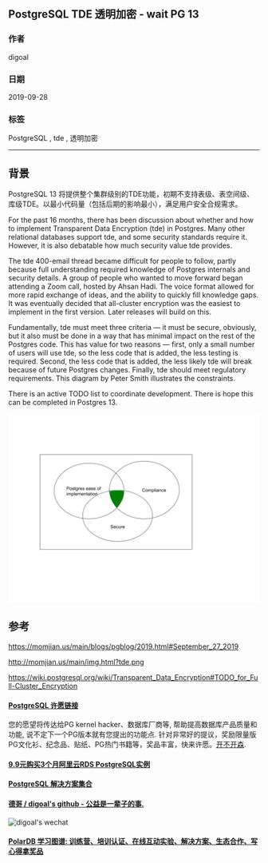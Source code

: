 ## PostgreSQL TDE 透明加密 - wait PG 13  
            
### 作者            
digoal            
            
### 日期            
2019-09-28            
            
### 标签            
PostgreSQL , tde , 透明加密     
            
----            
            
## 背景    
PostgreSQL 13 将提供整个集群级别的TDE功能，初期不支持表级、表空间级、库级TDE。以最小代码量（包括后期的影响最小），满足用户安全合规需求。  
  
For the past 16 months, there has been discussion about whether and how to implement Transparent Data Encryption (tde) in Postgres. Many other relational databases support tde, and some security standards require it. However, it is also debatable how much security value tde provides.  
  
The tde 400-email thread became difficult for people to follow, partly because full understanding required knowledge of Postgres internals and security details. A group of people who wanted to move forward began attending a Zoom call, hosted by Ahsan Hadi. The voice format allowed for more rapid exchange of ideas, and the ability to quickly fill knowledge gaps. It was eventually decided that all-cluster encryption was the easiest to implement in the first version. Later releases will build on this.  
  
Fundamentally, tde must meet three criteria — it must be secure, obviously, but it also must be done in a way that has minimal impact on the rest of the Postgres code. This has value for two reasons — first, only a small number of users will use tde, so the less code that is added, the less testing is required. Second, the less code that is added, the less likely tde will break because of future Postgres changes. Finally, tde should meet regulatory requirements. This diagram by Peter Smith illustrates the constraints.  
  
There is an active TODO list to coordinate development. There is hope this can be completed in Postgres 13.  
  
  
![pic](20190928_01_pic_001.png)  
  
## 参考  
https://momjian.us/main/blogs/pgblog/2019.html#September_27_2019  
  
http://momjian.us/main/img.html?tde.png  
  
https://wiki.postgresql.org/wiki/Transparent_Data_Encryption#TODO_for_Full-Cluster_Encryption  
  
    
  
  
  
  
  
  
  
  
  
  
  
  
  
  
  
  
  
  
  
  
  
  
  
  
  
  
  
  
  
  
  
  
  
  
  
  
  
  
  
  
  
  
  
  
  
  
  
  
  
  
  
  
  
  
  
  
  
  
  
  
  
  
  
  
  
  
  
  
  
#### [PostgreSQL 许愿链接](https://github.com/digoal/blog/issues/76 "269ac3d1c492e938c0191101c7238216")
您的愿望将传达给PG kernel hacker、数据库厂商等, 帮助提高数据库产品质量和功能, 说不定下一个PG版本就有您提出的功能点. 针对非常好的提议，奖励限量版PG文化衫、纪念品、贴纸、PG热门书籍等，奖品丰富，快来许愿。[开不开森](https://github.com/digoal/blog/issues/76 "269ac3d1c492e938c0191101c7238216").  
  
  
#### [9.9元购买3个月阿里云RDS PostgreSQL实例](https://www.aliyun.com/database/postgresqlactivity "57258f76c37864c6e6d23383d05714ea")
  
  
#### [PostgreSQL 解决方案集合](https://yq.aliyun.com/topic/118 "40cff096e9ed7122c512b35d8561d9c8")
  
  
#### [德哥 / digoal's github - 公益是一辈子的事.](https://github.com/digoal/blog/blob/master/README.md "22709685feb7cab07d30f30387f0a9ae")
  
  
![digoal's wechat](../pic/digoal_weixin.jpg "f7ad92eeba24523fd47a6e1a0e691b59")
  
  
#### [PolarDB 学习图谱: 训练营、培训认证、在线互动实验、解决方案、生态合作、写心得拿奖品](https://www.aliyun.com/database/openpolardb/activity "8642f60e04ed0c814bf9cb9677976bd4")
  
